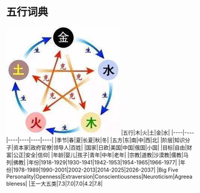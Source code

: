 # 五行词典
![五行生克](8627d1676b0ff3329f13c21d278bfd52.jpeg)
|五行|木|火|土|金|水|
|----|----|----|----|----|----|
|季节|春|夏|长夏|秋|冬|
|五方|东|南|中|西|北|
|阶层|知识分子|资本家|政府官僚|领导人|百姓|
|国家|日欧|美国|中国|俄国|小国|
|目标|自由|财富|公正|安全|信仰|
|年龄|婴儿|孩子|青年|中年|老年|
|宗教|道教|沙漠教|儒教|马列|佛教|
|年份|1918-1929|1930-1941|1942-1953|1954-1965|1966-1977|
|年份|1978-1989|1990-2001|2002-2013|2014-2025|2026-2037|
|Big Five Personality|Openness|Extraversion|Conscientiousness|Neuroticism|Agreeableness|
|王一大五类|7.3|7.0|7.0|4.2|7.8|
